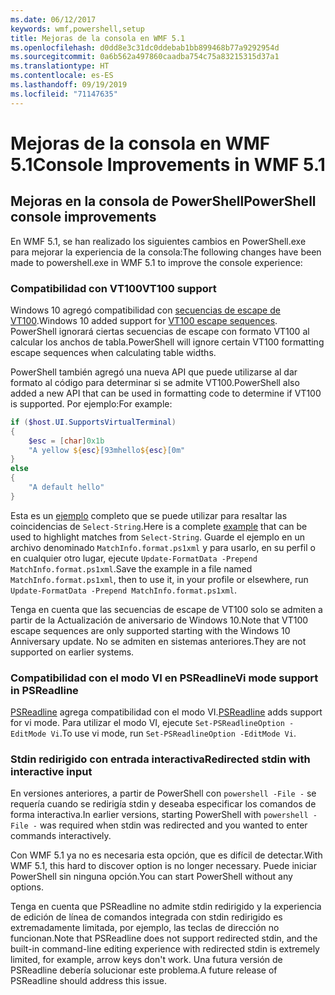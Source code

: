 ```yaml
---
ms.date: 06/12/2017
keywords: wmf,powershell,setup
title: Mejoras de la consola en WMF 5.1
ms.openlocfilehash: d0dd8e3c31dc0ddebab1bb899468b77a9292954d
ms.sourcegitcommit: 0a6b562a497860caadba754c75a83215315d37a1
ms.translationtype: HT
ms.contentlocale: es-ES
ms.lasthandoff: 09/19/2019
ms.locfileid: "71147635"
---
```

# <a name="console-improvements-in-wmf-51"></a><span data-ttu-id="ea0b3-103">Mejoras de la consola en WMF 5.1</span><span class="sxs-lookup"><span data-stu-id="ea0b3-103">Console Improvements in WMF 5.1</span></span>

## <a name="powershell-console-improvements"></a><span data-ttu-id="ea0b3-104">Mejoras en la consola de PowerShell</span><span class="sxs-lookup"><span data-stu-id="ea0b3-104">PowerShell console improvements</span></span>

<span data-ttu-id="ea0b3-105">En WMF 5.1, se han realizado los siguientes cambios en PowerShell.exe para mejorar la experiencia de la consola:</span><span class="sxs-lookup"><span data-stu-id="ea0b3-105">The following changes have been made to powershell.exe in WMF 5.1 to improve the console experience:</span></span>

### <a name="vt100-support"></a><span data-ttu-id="ea0b3-106">Compatibilidad con VT100</span><span class="sxs-lookup"><span data-stu-id="ea0b3-106">VT100 support</span></span>

<span data-ttu-id="ea0b3-107">Windows 10 agregó compatibilidad con [secuencias de escape de VT100](/windows/console/console-virtual-terminal-sequences).</span><span class="sxs-lookup"><span data-stu-id="ea0b3-107">Windows 10 added support for [VT100 escape sequences](/windows/console/console-virtual-terminal-sequences).</span></span>
<span data-ttu-id="ea0b3-108">PowerShell ignorará ciertas secuencias de escape con formato VT100 al calcular los anchos de tabla.</span><span class="sxs-lookup"><span data-stu-id="ea0b3-108">PowerShell will ignore certain VT100 formatting escape sequences when calculating table widths.</span></span>

<span data-ttu-id="ea0b3-109">PowerShell también agregó una nueva API que puede utilizarse al dar formato al código para determinar si se admite VT100.</span><span class="sxs-lookup"><span data-stu-id="ea0b3-109">PowerShell also added a new API that can be used in formatting code to determine if VT100 is supported.</span></span> <span data-ttu-id="ea0b3-110">Por ejemplo:</span><span class="sxs-lookup"><span data-stu-id="ea0b3-110">For example:</span></span>

```powershell
if ($host.UI.SupportsVirtualTerminal)
{
    $esc = [char]0x1b
    "A yellow ${esc}[93mhello${esc}[0m"
}
else
{
    "A default hello"
}
```

<span data-ttu-id="ea0b3-111">Esta es un [ejemplo](https://gist.github.com/lzybkr/dcb973dccd54900b67783c48083c28f7) completo que se puede utilizar para resaltar las coincidencias de `Select-String`.</span><span class="sxs-lookup"><span data-stu-id="ea0b3-111">Here is a complete [example](https://gist.github.com/lzybkr/dcb973dccd54900b67783c48083c28f7) that can be used to highlight matches from `Select-String`.</span></span> <span data-ttu-id="ea0b3-112">Guarde el ejemplo en un archivo denominado `MatchInfo.format.ps1xml` y para usarlo, en su perfil o en cualquier otro lugar, ejecute `Update-FormatData -Prepend MatchInfo.format.ps1xml`.</span><span class="sxs-lookup"><span data-stu-id="ea0b3-112">Save the example in a file named `MatchInfo.format.ps1xml`, then to use it, in your profile or elsewhere, run `Update-FormatData -Prepend MatchInfo.format.ps1xml`.</span></span>

<span data-ttu-id="ea0b3-113">Tenga en cuenta que las secuencias de escape de VT100 solo se admiten a partir de la Actualización de aniversario de Windows 10.</span><span class="sxs-lookup"><span data-stu-id="ea0b3-113">Note that VT100 escape sequences are only supported starting with the Windows 10 Anniversary update.</span></span>
<span data-ttu-id="ea0b3-114">No se admiten en sistemas anteriores.</span><span class="sxs-lookup"><span data-stu-id="ea0b3-114">They are not supported on earlier systems.</span></span>

### <a name="vi-mode-support-in-psreadline"></a><span data-ttu-id="ea0b3-115">Compatibilidad con el modo VI en PSReadline</span><span class="sxs-lookup"><span data-stu-id="ea0b3-115">Vi mode support in PSReadline</span></span>

<span data-ttu-id="ea0b3-116">[PSReadline](https://github.com/PowerShell/PSReadLine) agrega compatibilidad con el modo VI.</span><span class="sxs-lookup"><span data-stu-id="ea0b3-116">[PSReadline](https://github.com/PowerShell/PSReadLine) adds support for vi mode.</span></span> <span data-ttu-id="ea0b3-117">Para utilizar el modo VI, ejecute `Set-PSReadlineOption -EditMode Vi`.</span><span class="sxs-lookup"><span data-stu-id="ea0b3-117">To use vi mode, run `Set-PSReadlineOption -EditMode Vi`.</span></span>

### <a name="redirected-stdin-with-interactive-input"></a><span data-ttu-id="ea0b3-118">Stdin redirigido con entrada interactiva</span><span class="sxs-lookup"><span data-stu-id="ea0b3-118">Redirected stdin with interactive input</span></span>

<span data-ttu-id="ea0b3-119">En versiones anteriores, a partir de PowerShell con `powershell -File -` se requería cuando se redirigía stdin y deseaba especificar los comandos de forma interactiva.</span><span class="sxs-lookup"><span data-stu-id="ea0b3-119">In earlier versions, starting PowerShell with `powershell -File -` was required when stdin was redirected and you wanted to enter commands interactively.</span></span>

<span data-ttu-id="ea0b3-120">Con WMF 5.1 ya no es necesaria esta opción, que es difícil de detectar.</span><span class="sxs-lookup"><span data-stu-id="ea0b3-120">With WMF 5.1, this hard to discover option is no longer necessary.</span></span> <span data-ttu-id="ea0b3-121">Puede iniciar PowerShell sin ninguna opción.</span><span class="sxs-lookup"><span data-stu-id="ea0b3-121">You can start PowerShell without any options.</span></span>

<span data-ttu-id="ea0b3-122">Tenga en cuenta que PSReadline no admite stdin redirigido y la experiencia de edición de línea de comandos integrada con stdin redirigido es extremadamente limitada, por ejemplo, las teclas de dirección no funcionan.</span><span class="sxs-lookup"><span data-stu-id="ea0b3-122">Note that PSReadline does not support redirected stdin, and the built-in command-line editing experience with redirected stdin is extremely limited, for example, arrow keys don't work.</span></span> <span data-ttu-id="ea0b3-123">Una futura versión de PSReadline debería solucionar este problema.</span><span class="sxs-lookup"><span data-stu-id="ea0b3-123">A future release of PSReadline should address this issue.</span></span>